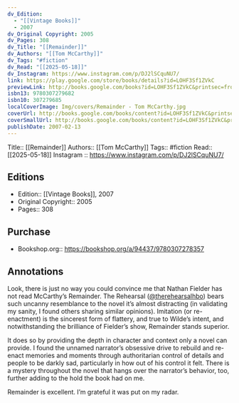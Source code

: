 ```yaml
---
dv_Edition:
  - "[[Vintage Books]]"
  - 2007
dv_Original Copyright: 2005
dv_Pages: 308
dv_Title: "[[Remainder]]"
dv_Authors: "[[Tom McCarthy]]"
dv_Tags: "#fiction"
dv_Read: "[[2025-05-18]]"
dv_Instagram: https://www.instagram.com/p/DJ2lSCquNU7/
link: https://play.google.com/store/books/details?id=LOHF3Sf1ZVkC
previewLink: http://books.google.com/books?id=LOHF3Sf1ZVkC&printsec=frontcover&dq=Remainder+McCarthy&hl=&as_pt=BOOKS&cd=1&source=gbs_api
isbn13: 9780307279682
isbn10: 307279685
localCoverImage: Img/covers/Remainder - Tom McCarthy.jpg
coverUrl: http://books.google.com/books/content?id=LOHF3Sf1ZVkC&printsec=frontcover&img=1&zoom=1&edge=curl&source=gbs_api
coverSmallUrl: http://books.google.com/books/content?id=LOHF3Sf1ZVkC&printsec=frontcover&img=1&zoom=5&edge=curl&source=gbs_api
publishDate: 2007-02-13
---
```

Title:: [[Remainder]]
Authors:: [[Tom McCarthy]]
Tags:: #fiction 
Read:: [[2025-05-18]]
Instagram ::  https://www.instagram.com/p/DJ2lSCquNU7/
## Editions
- Edition:: [[Vintage Books]], 2007
- Original Copyright:: 2005
- Pages:: 308

## Purchase
* Bookshop.org:: https://bookshop.org/a/94437/9780307278357
## Annotations

  
Look, there is just no way you could convince me that Nathan Fielder has not read McCarthy’s Remainder. The Rehearsal ([@therehearsalhbo](https://www.instagram.com/therehearsalhbo/)) bears such uncanny resemblance to the novel it’s almost distracting (in validating my sanity, I found others sharing similar opinions). Imitation (or re-enactment) is the sincerest form of flattery, and true to Wilde’s intent, and notwithstanding the brilliance of Fielder’s show, Remainder stands superior.   
  
It does so by providing the depth in character and context only a novel can provide. I found the unnamed narrator’s obsessive drive to rebuild and re-enact memories and moments through authoritarian control of details and people to be darkly sad, particularly in how out of his control it felt. There is a mystery throughout the novel that hangs over the narrator’s behavior, too, further adding to the hold the book had on me.   
  
Remainder is excellent. I’m grateful it was put on my radar.